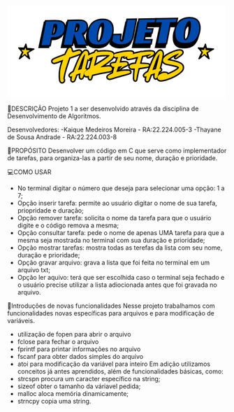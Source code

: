 ![Logo do Projeto](logo.png)

📝DESCRIÇÃO
Projeto 1 a ser desenvolvido através da disciplina de Desenvolvimento de Algoritmos.

Desenvolvedores: 
-Kaique Medeiros Moreira - RA:22.224.005-3
-Thayane de Sousa Andrade - RA:22.224.003-8

🎯PROPÓSITO
Desenvolver um  código em C que serve como implementador de tarefas, para organiza-las a partir de seu nome, duração e prioridade. 

💻COMO USAR 
- No terminal digitar o número que deseja para selecionar uma opção: 1 a 7;
- Opção inserir tarefa: permite ao usuário digitar o nome de sua tarefa, priopridade e duração;
- Opção remover tarefa: solicita o nome da tarefa para que o usuário digite e o código remova a mesma;
- Opção consultar tarefa: pede o nome de apenas UMA tarefa para que a mesma seja mostrada no terminal com sua duração e prioridade;
- Opção mostrar tarefas: mostra todas as terefas da lista com seu nome, duração e prioridade;
- Opção gravar arquivo: grava a lista que foi feita no terminal em um arquivo txt;
- Opção ler aquivo: terá que ser escolhida caso o terminal seja fechado e o usuário precise utilizar a lista adiocionada antes que foi gravada no arquivo. 


🔧Introduções de novas funcionalidades
Nesse projeto trabalhamos com funcionalidades novas específicas para arquivos e para modificação de variáveis. 
- utilização de fopen para abrir o arquivo 
- fclose para fechar o arquivo 
- fprintf para printar informações no arquivo
- fscanf para obter dados simples do arquivo 
- atoi para modificação da variável para inteiro
Em adição utilizamos conceitos já antes aprendidos, além de funcionalidades básicas, como: 
- strcspn procura um caracter específico na string;
- sizeof obter o tamanho da váriavel pedida;
- malloc aloca memória dinamicamente;
- strncpy copia uma string.

